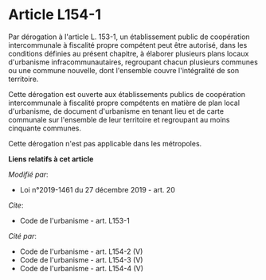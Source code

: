 # Article L154-1

Par dérogation à l'article L. 153-1, un établissement public de coopération intercommunale à fiscalité propre compétent peut
être autorisé, dans les conditions définies au présent chapitre, à élaborer plusieurs plans locaux d'urbanisme
infracommunautaires, regroupant chacun plusieurs communes ou une commune nouvelle, dont l'ensemble couvre l'intégralité de
son territoire.

Cette dérogation est ouverte aux établissements publics de coopération intercommunale à fiscalité propre compétents en
matière de plan local d'urbanisme, de document d'urbanisme en tenant lieu et de carte communale sur l'ensemble de leur
territoire et regroupant au moins cinquante communes.

Cette dérogation n'est pas applicable dans les métropoles.

**Liens relatifs à cet article**

_Modifié par_:

  - Loi n°2019-1461 du 27 décembre 2019 - art. 20

_Cite_:

  - Code de l'urbanisme - art. L153-1

_Cité par_:

  - Code de l'urbanisme - art. L154-2 (V)
  - Code de l'urbanisme - art. L154-3 (V)
  - Code de l'urbanisme - art. L154-4 (V)
